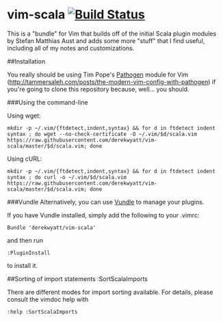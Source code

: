 vim-scala [![Build Status](https://secure.travis-ci.org/lenniboy/vim-scala.png)](http://travis-ci.org/lenniboy/vim-scala)
==========

This is a "bundle" for Vim that builds off of the initial Scala plugin modules
by Stefan Matthias Aust and adds some more "stuff" that I find useful, including
all of my notes and customizations.

##Installation

You really should be using Tim Pope's [Pathogen](https://github.com/tpope/vim-pathogen) module for Vim (http://tammersaleh.com/posts/the-modern-vim-config-with-pathogen) if you're going to clone this repository because, well... you should.

###Using the command-line

Using wget:

```mkdir -p ~/.vim/{ftdetect,indent,syntax} && for d in ftdetect indent syntax ; do wget --no-check-certificate -O ~/.vim/$d/scala.vim https://raw.githubusercontent.com/derekwyatt/vim-scala/master/$d/scala.vim; done```

Using cURL:

```mkdir -p ~/.vim/{ftdetect,indent,syntax} && for d in ftdetect indent syntax ; do curl -o ~/.vim/$d/scala.vim https://raw.githubusercontent.com/derekwyatt/vim-scala/master/$d/scala.vim; done```

###Vundle
Alternatively, you can use [Vundle](https://github.com/gmarik/vundle) to
manage your plugins.

If you have Vundle installed, simply add the following to your .vimrc:

```vim
Bundle 'derekwyatt/vim-scala'
```

and then run

```vim
:PluginInstall
```

to install it.

##Sorting of import statements
    :SortScalaImports

There are different modes for import sorting available. For details, please
consult the vimdoc help with

    :help :SortScalaImports
